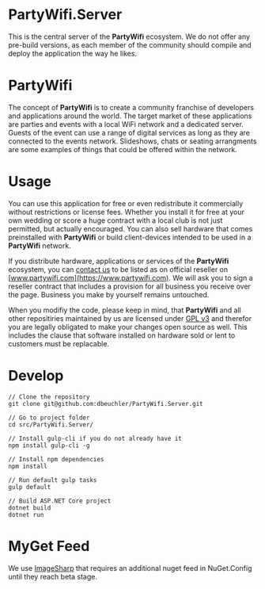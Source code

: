 PartyWifi.Server
=============

This is the central server of the **PartyWifi** ecosystem. We do not offer any pre-build versions, as each member of the community should compile and deploy the application the way he likes.

# PartyWifi
The concept of **PartyWifi** is to create a community franchise of developers and applications around the world. The target market of these applications are parties and events with a local WiFi network and a dedicated server. Guests of the event can use a range of digital services as long as they are connected to the events network. Slideshows, chats or seating arrangments are some examples of things that could be offered within the network.

# Usage
You can use this application for free or even redistribute it commercially without restrictions or license fees. Whether you install it for free at your own wedding or score a huge contract with a local club is not just permitted, but actually encouraged. You can also sell hardware that comes preinstalled with **PartyWifi** or build client-devices intended to be used in a **PartyWifi** network.

If you distribute hardware, applications or services of the **PartyWifi** ecosystem, you can [contact us](mailto:reseller@partywifi.com) to be listed as on official reseller on [www.partywifi.com](https://www.partywifi.com). We will ask you to sign a reseller contract that includes a provision for all business you receive over the page. Business you make by yourself remains untouched.

When you modifiy the code, please keep in mind, that **PartyWifi** and all other repositiries maintained by us are licensed under [GPL v3](blob/master/LICENSE) and therefor you are legally obligated to make your changes open source as well. This includes the clause that software installed on hardware sold or lent to customers must be replacable. 

# Develop
````
// Clone the repository
git clone git@github.com:dbeuchler/PartyWifi.Server.git

// Go to project folder
cd src/PartyWifi.Server/

// Install gulp-cli if you do not already have it
npm install gulp-cli -g

// Install npm dependencies
npm install

// Run default gulp tasks
gulp default

// Build ASP.NET Core project
dotnet build
dotnet run
````

# MyGet Feed
We use [ImageSharp](https://github.com/JimBobSquarePants/ImageSharp) that requires an additional nuget feed in NuGet.Config until they reach beta stage.